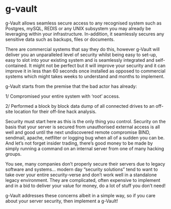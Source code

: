 # g-vault
g-Vault allows seamless secure access to any recognised system such as Postgres, mySQL, REDIS or any UNIX subsystem you may already
be leveraging within your infrastructure. In-addition, it seamlessly secures any sensitive data such as backups, files or documents.

There are commercial systems that say they do this, however g-Vault will deliver you an unparalleled level of security whilst being
easy to set-up, easy to slot into your existing system and is seamlessly integrated and self-contained. It might not be perfect but
it will improve your security and it can improve it in less than 60 seconds once installed as opposed to commercial systems which 
might takes weeks to understand and months to implement.

g-Vault starts from the premise that the bad actor has already:

  1/ Compromised your entire system with ‘root’ access.
  
  2/ Performed a block by block data dump of all connected drives to an off-site location for their off-line hack analysis.

Security must start here as this is the only thing you control. Security on the basis that your server is secured from unauthorised
external access is all well and good until the next undiscovered remote compromise BIND, sendmail, apache, netfilter or logging bug
when all of a sudden you can be. And let’s not forget insider trading, there’s good money to be made by simply running a command on
an internal server from one of many hacking groups.

You see, many companies don’t properly secure their servers due to legacy software and systems… modern day “security solutions” tend
to want to take over your entire security-verse and don’t work well in a standalone legacy environment. They are complicated, often
expensive to implement and in a bid to deliver your value for money, do a lot of stuff you don’t need!

g-Vault addresses these concerns albeit in a simple way, so if you care about your server security, then implement a g-Vault!
